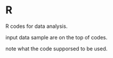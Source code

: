 # R

R codes for data analysis.

input data sample are on the top of codes.

note what the code supporsed to be used.
